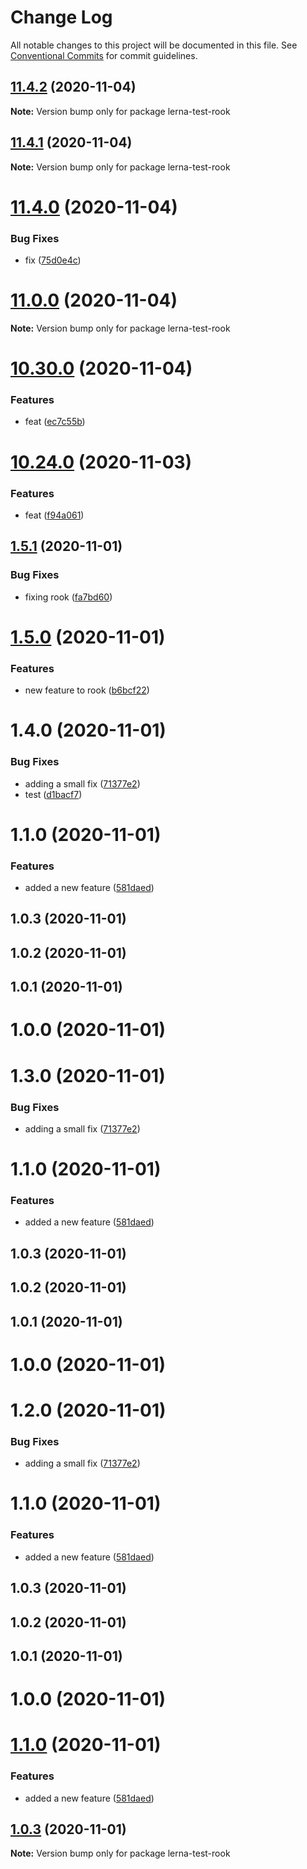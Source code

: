 # Change Log

All notable changes to this project will be documented in this file.
See [Conventional Commits](https://conventionalcommits.org) for commit guidelines.

## [11.4.2](https://github.com/andrewmtam/lerna-test/compare/v11.4.0...v11.4.2) (2020-11-04)

**Note:** Version bump only for package lerna-test-rook





## [11.4.1](https://github.com/andrewmtam/lerna-test/compare/v11.4.0...v11.4.1) (2020-11-04)

**Note:** Version bump only for package lerna-test-rook





# [11.4.0](https://github.com/andrewmtam/lerna-test/compare/v11.3.2...v11.4.0) (2020-11-04)


### Bug Fixes

* fix ([75d0e4c](https://github.com/andrewmtam/lerna-test/commit/75d0e4c2c5b705c3598aad893f006e767ea403fa))





# [11.0.0](https://github.com/andrewmtam/lerna-test/compare/v10.31.3...v11.0.0) (2020-11-04)

**Note:** Version bump only for package lerna-test-rook





# [10.30.0](https://github.com/andrewmtam/lerna-test/compare/v10.29.2...v10.30.0) (2020-11-04)


### Features

* feat ([ec7c55b](https://github.com/andrewmtam/lerna-test/commit/ec7c55b5ba6f1a34ed2a16c507aa56a0f3730dbc))





# [10.24.0](https://github.com/andrewmtam/lerna-test/compare/v10.23.1...v10.24.0) (2020-11-03)


### Features

* feat ([f94a061](https://github.com/andrewmtam/lerna-test/commit/f94a06107c7d1301948934898b25d30dfaf9f185))





## [1.5.1](https://github.com/andrewmtam/lerna-test/compare/lerna-test-rook@1.5.0...lerna-test-rook@1.5.1) (2020-11-01)


### Bug Fixes

* fixing rook ([fa7bd60](https://github.com/andrewmtam/lerna-test/commit/fa7bd605e363560cbca16fdfd6e14abf00cdbf1e))





# [1.5.0](https://github.com/andrewmtam/lerna-test/compare/lerna-test-rook@1.4.0...lerna-test-rook@1.5.0) (2020-11-01)


### Features

* new feature to rook ([b6bcf22](https://github.com/andrewmtam/lerna-test/commit/b6bcf224dd28cb5a51e29d1455373bb2a6c1a960))





# 1.4.0 (2020-11-01)


### Bug Fixes

* adding a small fix ([71377e2](https://github.com/andrewmtam/lerna-test/commit/71377e2bcf245402ac70f89014537fa655d3c2e0))
* test ([d1bacf7](https://github.com/andrewmtam/lerna-test/commit/d1bacf79a13c20d416d890295eb670a9c8ac5a08))



# 1.1.0 (2020-11-01)


### Features

* added a new feature ([581daed](https://github.com/andrewmtam/lerna-test/commit/581daed3a7b12c36a13e91817c2fa868bbe71aa2))



## 1.0.3 (2020-11-01)



## 1.0.2 (2020-11-01)



## 1.0.1 (2020-11-01)



# 1.0.0 (2020-11-01)





# 1.3.0 (2020-11-01)


### Bug Fixes

* adding a small fix ([71377e2](https://github.com/andrewmtam/lerna-test/commit/71377e2bcf245402ac70f89014537fa655d3c2e0))



# 1.1.0 (2020-11-01)


### Features

* added a new feature ([581daed](https://github.com/andrewmtam/lerna-test/commit/581daed3a7b12c36a13e91817c2fa868bbe71aa2))



## 1.0.3 (2020-11-01)



## 1.0.2 (2020-11-01)



## 1.0.1 (2020-11-01)



# 1.0.0 (2020-11-01)





# 1.2.0 (2020-11-01)


### Bug Fixes

* adding a small fix ([71377e2](https://github.com/andrewmtam/lerna-test/commit/71377e2bcf245402ac70f89014537fa655d3c2e0))



# 1.1.0 (2020-11-01)


### Features

* added a new feature ([581daed](https://github.com/andrewmtam/lerna-test/commit/581daed3a7b12c36a13e91817c2fa868bbe71aa2))



## 1.0.3 (2020-11-01)



## 1.0.2 (2020-11-01)



## 1.0.1 (2020-11-01)



# 1.0.0 (2020-11-01)





# [1.1.0](https://github.com/andrewmtam/lerna-test/compare/v1.0.3...v1.1.0) (2020-11-01)


### Features

* added a new feature ([581daed](https://github.com/andrewmtam/lerna-test/commit/581daed3a7b12c36a13e91817c2fa868bbe71aa2))





## [1.0.3](https://github.com/andrewmtam/lerna-test/compare/v1.0.2...v1.0.3) (2020-11-01)

**Note:** Version bump only for package lerna-test-rook
